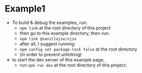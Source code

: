 # Example1
- To build & debug the examples, run:
  - `npm link` at the root directory of this project 
  - then go to this example directory, then run:
  - `npm link @vanillajsx/vjsx`
  - after all, I suggest running:
  - `npm config set package-lock false` at the root directory
  - (in order to prevent unlinking)
- to start the dev server of this example page, 
  - run `npm run dev` at the root directory of this project.